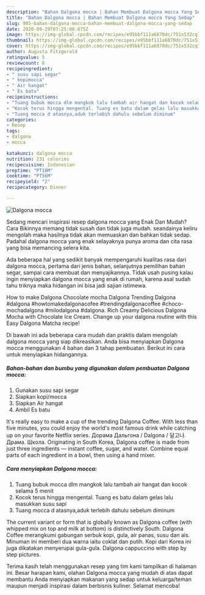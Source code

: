```yaml
---
description: "Bahan Dalgona mocca | Bahan Membuat Dalgona mocca Yang Sedap"
title: "Bahan Dalgona mocca | Bahan Membuat Dalgona mocca Yang Sedap"
slug: 905-bahan-dalgona-mocca-bahan-membuat-dalgona-mocca-yang-sedap
date: 2020-09-29T07:25:08.675Z
image: https://img-global.cpcdn.com/recipes/e95bbf111a6870dc/751x532cq70/dalgona-mocca-foto-resep-utama.jpg
thumbnail: https://img-global.cpcdn.com/recipes/e95bbf111a6870dc/751x532cq70/dalgona-mocca-foto-resep-utama.jpg
cover: https://img-global.cpcdn.com/recipes/e95bbf111a6870dc/751x532cq70/dalgona-mocca-foto-resep-utama.jpg
author: Augusta Fitzgerald
ratingvalue: 5
reviewcount: 8
recipeingredient:
- " susu sapi segar"
- " kopimocca"
- " Air hangat"
- " Es batu"
recipeinstructions:
- "Tuang bubuk mocca dlm mangkok lalu tambah air hangat dan kocok selama 5 menit"
- "Kocok terus hingga mengental. Tuang es batu dalam gelas lalu masukkan susu sapi"
- "Tuang mocca d atasnya,aduk terlebih dahulu sebelum diminum"
categories:
- Resep
tags:
- dalgona
- mocca

katakunci: dalgona mocca 
nutrition: 231 calories
recipecuisine: Indonesian
preptime: "PT10M"
cooktime: "PT56M"
recipeyield: "2"
recipecategory: Dinner

---
```



![Dalgona mocca](https://img-global.cpcdn.com/recipes/e95bbf111a6870dc/751x532cq70/dalgona-mocca-foto-resep-utama.jpg)

Sedang mencari inspirasi resep dalgona mocca yang Enak Dan Mudah? Cara Bikinnya memang tidak susah dan tidak juga mudah. seandainya keliru mengolah maka hasilnya tidak akan memuaskan dan bahkan tidak sedap. Padahal dalgona mocca yang enak selayaknya punya aroma dan cita rasa yang bisa memancing selera kita.

Ada beberapa hal yang sedikit banyak mempengaruhi kualitas rasa dari dalgona mocca, pertama dari jenis bahan, selanjutnya pemilihan bahan segar, sampai cara membuat dan menyajikannya. Tidak usah pusing kalau ingin menyiapkan dalgona mocca yang enak di rumah, karena asal sudah tahu triknya maka hidangan ini bisa jadi sajian istimewa.

How to make Dalgona Chocolate mocha Dalgona Trending Dalgona #dalgona #howtomakedalgonacofee #trendingdalgonacoffee #choco-mochadalgona #milodalgona #dalgona. Rich Creamy Delicious Dalgona Mocha with Chocolate Ice Cream. Change up your dalgona routine with this Easy Dalgona Matcha recipe!


Di bawah ini ada beberapa cara mudah dan praktis dalam mengolah dalgona mocca yang siap dikreasikan. Anda bisa menyiapkan Dalgona mocca menggunakan 4 bahan dan 3 tahap pembuatan. Berikut ini cara untuk menyiapkan hidangannya.

<!--inarticleads1-->

##### Bahan-bahan dan bumbu yang digunakan dalam pembuatan Dalgona mocca:

1. Gunakan  susu sapi segar
1. Siapkan  kopi/mocca
1. Siapkan  Air hangat
1. Ambil  Es batu


It&#39;s really easy to make a cup of the trending Dalgona Coffee. With less than five minutes, you could enjoy the world&#39;s most famous drink while catching up on your favorite Netflix series. Дорама Дальгона / Dalgona / 달고나. Драма. Школа. Originating in South Korea, Dalgona coffee is made from just three ingredients — instant coffee, sugar, and water. Combine equal parts of each ingredient in a bowl, then using a hand mixer. 

<!--inarticleads2-->

##### Cara menyiapkan Dalgona mocca:

1. Tuang bubuk mocca dlm mangkok lalu tambah air hangat dan kocok selama 5 menit
1. Kocok terus hingga mengental. Tuang es batu dalam gelas lalu masukkan susu sapi
1. Tuang mocca d atasnya,aduk terlebih dahulu sebelum diminum


The current variant or form that is globally known as Dalgona coffee (with whipped mix on top and milk at bottom) is distinctively South. Dalgona Coffee merangkumi gabungan serbuk kopi, gula, air panas, susu dan ais. Minuman ini memberi dua warna iaitu coklat dan putih. Kopi dari Korea ini juga dikatakan menyerupai gula-gula. Dalgona cappuccino with step by step pictures. 

Terima kasih telah menggunakan resep yang tim kami tampilkan di halaman ini. Besar harapan kami, olahan Dalgona mocca yang mudah di atas dapat membantu Anda menyiapkan makanan yang sedap untuk keluarga/teman maupun menjadi inspirasi dalam berbisnis kuliner. Selamat mencoba!
